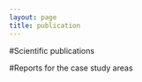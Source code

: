 ```yaml
--- 
layout: page
title: publication
---
```


#Scientific publications 

#Reports for the case study areas
